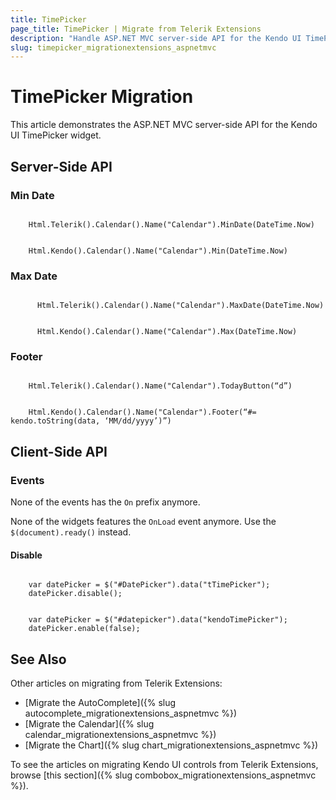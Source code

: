 ```yaml
---
title: TimePicker
page_title: TimePicker | Migrate from Telerik Extensions
description: "Handle ASP.NET MVC server-side API for the Kendo UI TimePicker widget."
slug: timepicker_migrationextensions_aspnetmvc
---
```


# TimePicker Migration

This article demonstrates the ASP.NET MVC server-side API for the Kendo UI TimePicker widget.

## Server-Side API

### Min Date

```tab-Previous

    Html.Telerik().Calendar().Name("Calendar").MinDate(DateTime.Now)

```
```tab-Current

    Html.Kendo().Calendar().Name("Calendar").Min(DateTime.Now)

```

### Max Date

```tab-Previous

      Html.Telerik().Calendar().Name("Calendar").MaxDate(DateTime.Now)
```
```tab-Current

      Html.Kendo().Calendar().Name("Calendar").Max(DateTime.Now)
```

### Footer

```tab-Previous

    Html.Telerik().Calendar().Name("Calendar").TodayButton(“d”)
```
```tab-Current

    Html.Kendo().Calendar().Name("Calendar").Footer(“#= kendo.toString(data, ‘MM/dd/yyyy’)”)
```

## Client-Side API

### Events

None of the events has the `On` prefix anymore.

None of the widgets features the `OnLoad` event anymore. Use the `$(document).ready()` instead.

#### Disable

```tab-Previous

    var datePicker = $("#DatePicker").data("tTimePicker");
    datePicker.disable();
```
```tab-Current

    var datePicker = $("#datepicker").data("kendoTimePicker");
    datePicker.enable(false);
```

## See Also

Other articles on migrating from Telerik Extensions:

* [Migrate the AutoComplete]({% slug autocomplete_migrationextensions_aspnetmvc %})
* [Migrate the Calendar]({% slug calendar_migrationextensions_aspnetmvc %})
* [Migrate the Chart]({% slug chart_migrationextensions_aspnetmvc %})

To see the articles on migrating Kendo UI controls from Telerik Extensions, browse [this section]({% slug combobox_migrationextensions_aspnetmvc %}).
